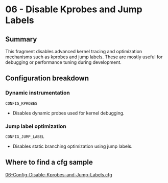 # 06 - Disable Kprobes and Jump Labels

## Summary

This fragment disables advanced kernel tracing and optimization mechanisms such as kprobes and jump labels. These are mostly useful for debugging or performance tuning during development.

## Configuration breakdown

### Dynamic instrumentation

```none
CONFIG_KPROBES
```

* Disables dynamic probes used for kernel debugging.

### Jump label optimization

```none
CONFIG_JUMP_LABEL
```

* Disables static branching optimization using jump labels.

## Where to find a cfg sample

[06-Config-Disable-Kprobes-and-Jump-Labels.cfg](../../beagle-board/6.6.32/packaging/06-Config-Disable-Kprobes-and-Jump-Labels.cfg)
